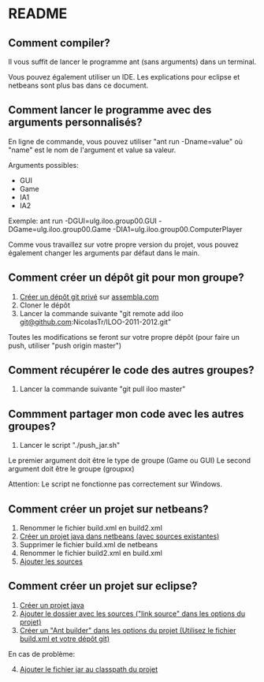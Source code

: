 README
======

Comment compiler?
-----------------

Il vous suffit de lancer le programme ant (sans arguments) dans un terminal.

Vous pouvez également utiliser un IDE. Les explications pour eclipse et netbeans sont plus bas dans ce document.

Comment lancer le programme avec des arguments personnalisés?
-------------------------------------------------------------

En ligne de commande, vous pouvez utiliser "ant run -Dname=value" où "name" est le nom
de l'argument et value sa valeur. 

Arguments possibles:
* GUI
* Game
* IA1
* IA2

Exemple:
ant run -DGUI=ulg.iloo.group00.GUI -DGame=ulg.iloo.group00.Game -DIA1=ulg.iloo.group00.ComputerPlayer

Comme vous travaillez sur votre propre version du projet, vous pouvez également changer les arguments par défaut dans le main.

Comment créer un dépôt git pour mon groupe?
-------------------------------------------

1. [Créer un dépôt git privé][6] sur [assembla.com][7]
2. Cloner le dépôt
3. Lancer la commande suivante "git remote add iloo git@github.com:NicolasTr/ILOO-2011-2012.git"

Toutes les modifications se feront sur votre propre dépôt (pour faire un push, utiliser "push origin master")

Comment récupérer le code des autres groupes?
---------------------------------------------

1. Lancer la commande suivante "git pull iloo master"

Commment partager mon code avec les autres groupes?
---------------------------------------------------

1. Lancer le script "./push_jar.sh"

Le premier argument doit être le type de groupe (Game ou GUI)
Le second argument doit être le groupe (groupxx)

Attention: Le script ne fonctionne pas correctement sur Windows.

Comment créer un projet sur netbeans?
-------------------------------------

1. Renommer le fichier build.xml en build2.xml
2. [Créer un projet java dans netbeans (avec sources existantes)][4]
3. Supprimer le fichier build.xml de netbeans
4. Renommer le fichier build2.xml en build.xml
5. [Ajouter les sources][5]

Comment créer un projet sur eclipse?
------------------------------------

1. [Créer un projet java][1]
2. [Ajouter le dossier avec les sources ("link source" dans les options du projet)][2]
3. [Créer un "Ant builder" dans les options du projet (Utilisez le fichier build.xml et votre dépôt git)][3]

En cas de problème:

4. [Ajouter le fichier jar au classpath du projet][8]

[1]: http://dl.dropbox.com/u/14582957/iloo/01.png
[2]: http://dl.dropbox.com/u/14582957/iloo/02.png
[3]: http://dl.dropbox.com/u/14582957/iloo/03.png
[4]: http://dl.dropbox.com/u/14582957/iloo/04.png
[5]: http://dl.dropbox.com/u/14582957/iloo/05.png
[6]: http://dl.dropbox.com/u/14582957/iloo/06.png
[7]: http://http://www.assembla.com/
[8]: http://dl.dropbox.com/u/14582957/iloo/08.png
[9]: http://code.google.com/p/msysgit/

